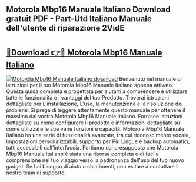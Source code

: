 ## Motorola Mbp16 Manuale Italiano Download gratuit PDF - Part-Utd Italiano Manuale dell'utente di riparazione 2VidE

# <h2><a href="http://df9e29.blite.top/?on=Motorola+Mbp16+Manuale+Italiano">🔗Download 👉🔴 Motorola Mbp16 Manuale Italiano</a></h2>

[![Motorola Mbp16 Manuale Italiano download](https://i.imgur.com/lujVjoI.png)](http://df9e29.blite.top/?on=Motorola+Mbp16+Manuale+Italiano)
Benvenuto nel manuale di istruzioni per il tuo Motorola Mbp16 Manuale Italiano appena attivato. Questa guida completa è progettata per aiutarti a comprendere e utilizzare tutte le funzionalità e i vantaggi del tuo Prodotto. Troverai istruzioni dettagliate per L'installazione, L'uso, la manutenzione e la risoluzione dei problemi. Si prega di leggere attentamente questo manuale per ottenere il massimo dal vostro Motorola Mbp16 Manuale Italiano. Fornisce istruzioni dettagliate su come configurare il prodotto e informazioni dettagliate su come utilizzare le sue varie funzioni e capacità. Motorola Mbp16 Manuale Italiano ha una serie di funzionalità avanzate, tra cui riconoscimento vocale, Impostazioni personalizzabili, supporto per Più Lingue e backup automatici, tutti accessibili dall'interfaccia. Partiamo dal presupposto che Motorola Mbp16 Manuale Italiano è stata una risorsa completa e di facile comprensione nel tuo viaggio verso la padronanza dell'uso del tuo nuovo gadget. Se hai bisogno di aiuto o chiarimenti, non esitare a contattare il nostro team di supporto.
